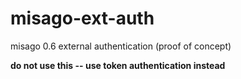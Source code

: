 # misago-ext-auth
misago 0.6 external authentication (proof of concept)

**do not use this -- use token authentication instead**
